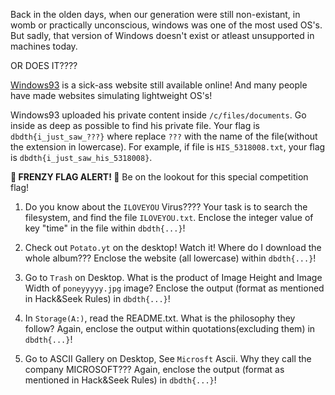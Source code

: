 Back in the olden days, when our generation were still non-existant, in womb or practically unconscious, windows was one of the most used OS's. But sadly, that version of Windows doesn't exist or atleast unsupported in machines today.

OR DOES IT????

[Windows93](https://windows93.net) is a sick-ass website still available online! And many people have made websites simulating lightweight OS's!

Windows93 uploaded his private content inside `/c/files/documents`. Go inside as deep as possible to find his private file. Your flag is `dbdth{i_just_saw_???}` where replace `???` with the name of the file(without the extension in lowercase). For example, if file is `HIS_5318008.txt`, your flag is `dbdth{i_just_saw_his_5318008}`.

**🚨 FRENZY FLAG ALERT! 🚨** Be on the lookout for this special competition flag!

1. Do you know about the `ILOVEYOU` Virus????
   Your task is to search the filesystem, and find the file `ILOVEYOU.txt`. Enclose the integer value of key "time" in the file within `dbdth{...}`!

2. Check out `Potato.yt` on the desktop! Watch it! Where do I download the whole album??? Enclose the website (all lowercase) within `dbdth{...}`!

3. Go to `Trash` on Desktop. What is the product of Image Height and Image Width of `poneyyyyy.jpg` image? Enclose the output (format as mentioned in Hack&Seek Rules) in `dbdth{...}`!

4. In `Storage(A:)`, read the README.txt. What is the philosophy they follow? Again, enclose the output within quotations(excluding them) in `dbdth{...}`!

5. Go to ASCII Gallery on Desktop, See `Microsft` Ascii. Why they call the company MICROSOFT??? Again, enclose the output (format as mentioned in Hack&Seek Rules) in `dbdth{...}`!
